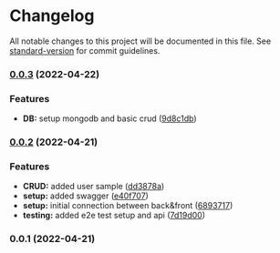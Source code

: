 # Changelog

All notable changes to this project will be documented in this file. See [standard-version](https://github.com/conventional-changelog/standard-version) for commit guidelines.

### [0.0.3](https://github.com/ufounders/ufounders-refactor/compare/v0.0.2...v0.0.3) (2022-04-22)


### Features

* **DB:** setup mongodb and basic crud ([9d8c1db](https://github.com/ufounders/ufounders-refactor/commit/9d8c1dbfbe544db9f0e24a3ffe74f3ac5793fdbd))

### [0.0.2](https://github.com/ufounders/ufounders-refactor/compare/v0.0.1...v0.0.2) (2022-04-21)


### Features

* **CRUD:** added user sample ([dd3878a](https://github.com/ufounders/ufounders-refactor/commit/dd3878a0cce7de42e9a5714a589ed742653e0cb5))
* **setup:** added swagger ([e40f707](https://github.com/ufounders/ufounders-refactor/commit/e40f7076adfffd6585b9abe6b371903ce86a2c54))
* **setup:** initial connection between back&front ([6893717](https://github.com/ufounders/ufounders-refactor/commit/6893717520b79d0cada15fbd4c5e08b361d9f9e0))
* **testing:** added e2e test setup and api ([7d19d00](https://github.com/ufounders/ufounders-refactor/commit/7d19d002edbbcc35e7db375f3078b2ee41a98ea9))

### 0.0.1 (2022-04-21)
